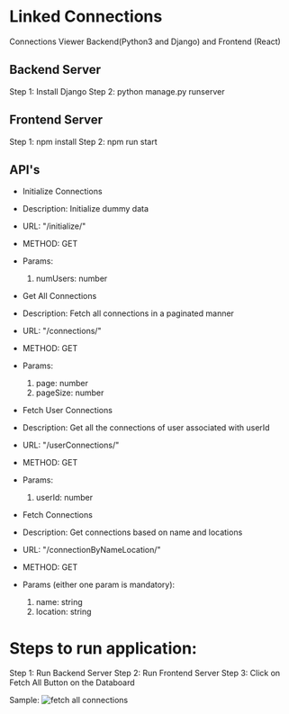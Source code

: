 
# Linked Connections
 
Connections Viewer Backend(Python3 and Django) and Frontend (React)

## Backend Server
Step 1: Install Django
Step 2: python manage.py runserver

## Frontend Server
Step 1: npm install
Step 2: npm run start

## API's
* Initialize Connections
* Description: Initialize dummy data
* URL: "/initialize/"
* METHOD: GET
* Params:
  1. numUsers: number

* Get All Connections
* Description: Fetch all connections in a paginated manner
* URL: "/connections/"
* METHOD: GET
* Params:
  1. page: number
  2. pageSize: number


* Fetch User Connections
* Description: Get all the connections of user associated with userId
* URL: "/userConnections/"
* METHOD: GET
* Params:
  1. userId: number

* Fetch Connections 
* Description: Get connections based on name and locations
* URL: "/connectionByNameLocation/"
* METHOD: GET
* Params (either one param is mandatory):
  1. name: string
  2. location: string


# Steps to run application:
Step 1: Run Backend Server
Step 2: Run Frontend Server
Step 3: Click on Fetch All Button on the Databoard

Sample:
![fetch all connections](https://github.com/Arunv-Rvce/Projects/tree/master/LinkedConnection/images/fetch_all.png?raw=true)
